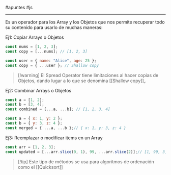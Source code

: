 #apuntes #js 
___

Es un operador para los Array  y los Objetos que nos permite recuperar todo su contenido para usarlo de muchas maneras:

Ej1: Copiar Arrays o Objetos
```js
const nums = [1, 2, 3];
const copy = [...nums]; // [1, 2, 3]
```

```js
const user = { name: "Alice", age: 25 };
const copy = { ...user }; // Shallow copy
```

>[!warning] El Spread Operator tiene limitaciones al hacer copias de Objetos, dando lugar a lo que se denomina [[Shallow copy]],.

Ej2: Combinar Arrays o Objetos
```js
const a = [1, 2];
const b = [3, 4];
const combined = [...a, ...b]; // [1, 2, 3, 4]
```

```js
const a = { x: 1, y: 2 };
const b = { y: 3, z: 4 };
const merged = { ...a, ...b };// { x: 1, y: 3, z: 4 }
```

Ej3: Reemplazar o modificar items en un Array
```js
const arr = [1, 2, 3];
const updated = [...arr.slice(0, 1), 99, ...arr.slice(2)];// [1, 99, 3]
```

>[!tip] Este tipo de métodos se usa para algoritmos de ordenación como el [[Quicksort]]


